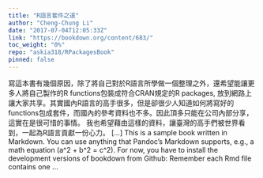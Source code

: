```yaml
---
title: "R語言套件之道"
author: "Cheng-Chung Li"
date: "2017-07-04T12:05:33Z"
link: "https://bookdown.org/content/683/"
toc_weight: "0%"
repo: "askia318/RPackagesBook"
pinned: false
---
```


寫這本書有幾個原因，除了將自己對於R語言所學做一個整理之外，還希望能讓更多人將自己製作的R functions包裝成符合CRAN規定的R packages, 放到網路上讓大家共享。其實國內R語言的高手很多，但是卻很少人知道如何將寫好的functions包成套件，而國內的參考資料也不多。因此頂多只能在公司內部分享，這實在是很可惜的事情。 我也希望藉由這樣的資料，讓臺灣的高手們被世界看到，一起為R語言貢獻一份心力。 [...] This is a sample book written in Markdown. You can use anything that Pandoc’s Markdown supports, e.g., a math equation \(a^2 + b^2 = c^2\). For now, you have to install the development versions of bookdown from Github: Remember each Rmd file contains one ...
